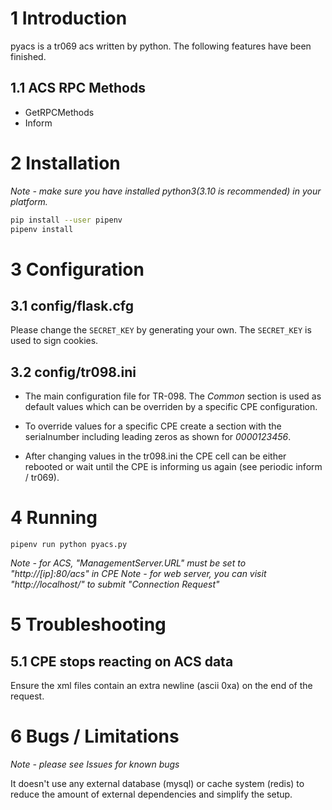# 1 Introduction

pyacs is a tr069 acs written by python. The following features have been finished.

## 1.1 ACS RPC Methods
- GetRPCMethods
- Inform

# 2 Installation

*Note - make sure you have installed python3(3.10 is recommended) in your platform.*


```sh
pip install --user pipenv
pipenv install
```

# 3 Configuration

## 3.1 config/flask.cfg

Please change the `SECRET_KEY` by generating your own. The `SECRET_KEY` is used to sign cookies.

## 3.2 config/tr098.ini

- The main configuration file for TR-098. The *Common* section is used as default values which can be overriden by a specific CPE configuration.

- To override values for a specific CPE create a section with the serialnumber including leading zeros as shown for *0000123456*.

- After changing values in the tr098.ini the CPE cell can be either rebooted or wait until the CPE is informing us again (see periodic inform / tr069).

# 4 Running


```
pipenv run python pyacs.py
```
*Note - for ACS, "ManagementServer.URL" must be set to "http://[ip]:80/acs" in CPE*
*Note - for web server, you can visit "http://localhost/" to submit "Connection Request"*

# 5 Troubleshooting

## 5.1 CPE stops reacting on ACS data

Ensure the xml files contain an extra newline (ascii 0xa) on the end of the request.

# 6 Bugs / Limitations
*Note - please see Issues for known bugs*

It doesn't use any external database (mysql) or cache system (redis) to reduce the amount of external dependencies and simplify the setup.
